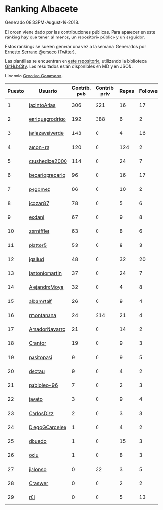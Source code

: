 # Ranking Albacete

Generado 08:33PM-August-16-2018.

El orden viene dado por las contribuciones públicas. Para aparecer en este ránking hay que tener, al menos, un repositorio público y un seguidor.

Estos ránkings se suelen generar una vez a la semana. Generados por [Ernesto Serrano @erseco](https://github.com/erseco/) [(Twitter)](https://twitter.com/erseco).

Las plantillas se encuentran en [este repositorio](https://github.com/iblancasa/GH-Spanish-Ranking), utilizando la biblioteca [GitHubCity](https://github.com/iblancasa/GitHubCity). Los resultados están disponibles en MD y en JSON.

Licencia [Creative Commons](https://creativecommons.org/licenses/by/4.0/).

| Puesto   |  Usuario  | Contrib. pub | Contrib. priv |Repos| Followers | Desde |  Avatar  |
|----------|-----------|--------------|---------------|-----|-----------|-------|----------|
|1|[jacintoArias](https://github.com/jacintoArias)|306|221|16|17|2014-05-07|![jacintoArias]()|
|2|[enriquegrodrigo](https://github.com/enriquegrodrigo)|192|388|6|2|2014-01-17|![enriquegrodrigo]()|
|3|[jariazavalverde](https://github.com/jariazavalverde)|143|0|4|16|2013-07-20|![jariazavalverde]()|
|4|[amon-ra](https://github.com/amon-ra)|120|0|124|2|2011-09-14|![amon-ra]()|
|5|[crushedice2000](https://github.com/crushedice2000)|114|0|24|7|2015-03-09|![crushedice2000]()|
|6|[becarioprecario](https://github.com/becarioprecario)|96|0|16|17|2014-04-20|![becarioprecario]()|
|7|[pegomez](https://github.com/pegomez)|86|0|10|2|2015-05-02|![pegomez]()|
|8|[jcozar87](https://github.com/jcozar87)|78|0|5|6|2014-11-12|![jcozar87]()|
|9|[ecdani](https://github.com/ecdani)|67|0|9|8|2013-04-20|![ecdani]()|
|10|[zorniffler](https://github.com/zorniffler)|63|0|8|6|2016-06-09|![zorniffler]()|
|11|[platter5](https://github.com/platter5)|53|0|8|3|2017-06-13|![platter5]()|
|12|[jgallud](https://github.com/jgallud)|48|0|32|20|2013-09-02|![jgallud]()|
|13|[jantoniomartin](https://github.com/jantoniomartin)|37|0|24|7|2010-10-14|![jantoniomartin]()|
|14|[AlejandroMoya](https://github.com/AlejandroMoya)|32|0|4|8|2016-10-11|![AlejandroMoya]()|
|15|[albamrtalf](https://github.com/albamrtalf)|26|0|9|4|2015-11-30|![albamrtalf]()|
|16|[rmontanana](https://github.com/rmontanana)|24|214|21|4|2012-02-12|![rmontanana]()|
|17|[AmadorNavarro](https://github.com/AmadorNavarro)|21|0|14|2|2012-11-12|![AmadorNavarro]()|
|18|[Crantor](https://github.com/Crantor)|19|0|9|3|2015-10-11|![Crantor]()|
|19|[pasitopasi](https://github.com/pasitopasi)|9|0|9|5|2017-02-27|![pasitopasi]()|
|20|[dectau](https://github.com/dectau)|9|0|4|2|2018-04-16|![dectau]()|
|21|[pabloleo-96](https://github.com/pabloleo-96)|7|0|2|3|2016-11-03|![pabloleo-96]()|
|22|[javato](https://github.com/javato)|3|0|9|4|2014-09-21|![javato]()|
|23|[CarlosDizz](https://github.com/CarlosDizz)|2|0|3|3|2016-04-21|![CarlosDizz]()|
|24|[DiegoGCarcelen](https://github.com/DiegoGCarcelen)|1|0|4|2|2014-09-23|![DiegoGCarcelen]()|
|25|[dbuedo](https://github.com/dbuedo)|1|0|15|3|2013-08-17|![dbuedo]()|
|26|[ociu](https://github.com/ociu)|1|0|8|3|2013-04-17|![ociu]()|
|27|[jialonso](https://github.com/jialonso)|0|32|3|5|2014-10-12|![jialonso]()|
|28|[Craswer](https://github.com/Craswer)|0|0|2|2|2011-05-21|![Craswer]()|
|29|[r0i](https://github.com/r0i)|0|0|5|13|2013-09-14|![r0i]()|
